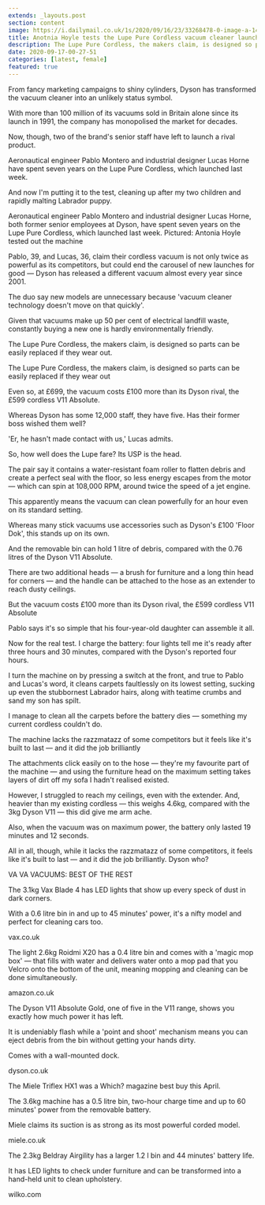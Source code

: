 ```yaml
---
extends: _layouts.post
section: content
image: https://i.dailymail.co.uk/1s/2020/09/16/23/33268478-0-image-a-14_1600296757243.jpg 
title: Anotnia Hoyle tests the Lupe Pure Cordless vacuum cleaner launched by two ex Dyson employees 
description: The Lupe Pure Cordless, the makers claim, is designed so parts can be easily replaced if they wear out. It launched last week and so FEMAILs Antonia Hoyle tested it out. 
date: 2020-09-17-00-27-51 
categories: [latest, female] 
featured: true 
--- 
```

From fancy marketing campaigns to shiny cylinders, Dyson has transformed the vacuum cleaner into an unlikely status symbol.

With more than 100 million of its vacuums sold in Britain alone since its launch in 1991, the company has monopolised the market for decades.

Now, though, two of the brand's senior staff have left to launch a rival product.

Aeronautical engineer Pablo Montero and industrial designer Lucas Horne have spent seven years on the Lupe Pure Cordless, which launched last week. 

And now I'm putting it to the test, cleaning up after my two children and rapidly malting Labrador puppy.

Aeronautical engineer Pablo Montero and industrial designer Lucas Horne, both former senior employees at Dyson, have spent seven years on the Lupe Pure Cordless, which launched last week. Pictured: Antonia Hoyle tested out the machine

Pablo, 39, and Lucas, 36, claim their cordless vacuum is not only twice as powerful as its competitors, but could end the carousel of new launches for good — Dyson has released a different vacuum almost every year since 2001.

The duo say new models are unnecessary because 'vacuum cleaner technology doesn't move on that quickly'.

Given that vacuums make up 50 per cent of electrical landfill waste, constantly buying a new one is hardly environmentally friendly. 

The Lupe Pure Cordless, the makers claim, is designed so parts can be easily replaced if they wear out.

The Lupe Pure Cordless, the makers claim, is designed so parts can be easily replaced if they wear out

Even so, at £699, the vacuum costs £100 more than its Dyson rival, the £599 cordless V11 Absolute.

Whereas Dyson has some 12,000 staff, they have five. Has their former boss wished them well?

'Er, he hasn't made contact with us,' Lucas admits.

So, how well does the Lupe fare? Its USP is the head. 

The pair say it contains a water-resistant foam roller to flatten debris and create a perfect seal with the floor, so less energy escapes from the motor — which can spin at 108,000 RPM, around twice the speed of a jet engine. 

This apparently means the vacuum can clean powerfully for an hour even on its standard setting.

Whereas many stick vacuums use accessories such as Dyson's £100 'Floor Dok', this stands up on its own. 

And the removable bin can hold 1 litre of debris, compared with the 0.76 litres of the Dyson V11 Absolute.

There are two additional heads — a brush for furniture and a long thin head for corners — and the handle can be attached to the hose as an extender to reach dusty ceilings.

But the vacuum costs £100 more than its Dyson rival, the £599 cordless V11 Absolute

Pablo says it's so simple that his four-year-old daughter can assemble it all.

Now for the real test. I charge the battery: four lights tell me it's ready after three hours and 30 minutes, compared with the Dyson's reported four hours.

I turn the machine on by pressing a switch at the front, and true to Pablo and Lucas's word, it cleans carpets faultlessly on its lowest setting, sucking up even the stubbornest Labrador hairs, along with teatime crumbs and sand my son has spilt.

I manage to clean all the carpets before the battery dies — something my current cordless couldn't do.

The machine lacks the razzmatazz of some competitors but it feels like it's built to last — and it did the job brilliantly

The attachments click easily on to the hose — they're my favourite part of the machine — and using the furniture head on the maximum setting takes layers of dirt off my sofa I hadn't realised existed.

However, I struggled to reach my ceilings, even with the extender. And, heavier than my existing cordless — this weighs 4.6kg, compared with the 3kg Dyson V11 — this did give me arm ache. 

Also, when the vacuum was on maximum power, the battery only lasted 19 minutes and 12 seconds. 

All in all, though, while it lacks the razzmatazz of some competitors, it feels like it's built to last — and it did the job brilliantly. Dyson who?

VA VA VACUUMS: BEST OF THE REST 

The 3.1kg Vax Blade 4 has LED lights that show up every speck of dust in dark corners.

With a 0.6 litre bin in and up to 45 minutes' power, it's a nifty model and perfect for cleaning cars too. 

vax.co.uk

The light 2.6kg Roidmi X20 has a 0.4 litre bin and comes with a 'magic mop box' — that fills with water and delivers water onto a mop pad that you Velcro onto the bottom of the unit, meaning mopping and cleaning can be done simultaneously. 

amazon.co.uk 

The Dyson V11 Absolute Gold, one of five in the V11 range, shows you exactly how much power it has left. 

It is undeniably flash while a 'point and shoot' mechanism means you can eject debris from the bin without getting your hands dirty. 

Comes with a wall-mounted dock. 

dyson.co.uk 

The Miele Triflex HX1 was a Which? magazine best buy this April. 

The 3.6kg machine has a 0.5 litre bin, two-hour charge time and up to 60 minutes' power from the removable battery. 

Miele claims its suction is as strong as its most powerful corded model. 

miele.co.uk 

The 2.3kg Beldray Airgility has a larger 1.2 l bin and 44 minutes' battery life. 

It has LED lights to check under furniture and can be transformed into a hand-held unit to clean upholstery.

wilko.com 

